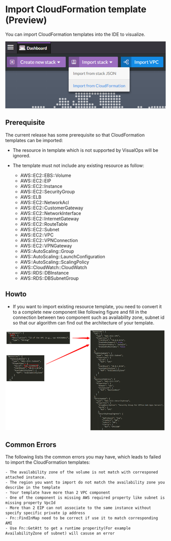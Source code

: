 # Import CloudFormation template (Preview)

You can import CloudFormation templates into the IDE to visualize.

![](https://raw.githubusercontent.com/MadeiraCloud/docs-image/master/ide_stack_import_cfn.png)

## Prerequisite
The current release has some prerequisite so that CloudFormation templates can be imported:

- The resource in template which is not supported by VisualOps will be ignored.

- The template must not include any existing resource as follow:


    - AWS::EC2::EBS::Volume
    - AWS::EC2::EIP
    - AWS::EC2::Instance
    - AWS::EC2::SecurityGroup
    - AWS::ELB
    - AWS::EC2::NetworkAcl
    - AWS::EC2::CustomerGateway
    - AWS::EC2::NetworkInterface
    - AWS::EC2::InternetGateway
    - AWS::EC2::RouteTable
    - AWS::EC2::Subnet
    - AWS::EC2::VPC
    - AWS::EC2::VPNConnection
    - AWS::EC2::VPNGateway
    - AWS::AutoScaling::Group
    - AWS::AutoScaling::LaunchConfiguration
    - AWS::AutoScaling::ScalingPolicy
    - AWS::CloudWatch::CloudWatch
    - AWS::RDS::DBInstance
    - AWS::RDS::DBSubnetGroup

## Howto
- If you want to import existing resource template, you need to convert it to a complete new component like following figure and fill in the connection between two component such as availability zone, subnet id so that our algorithm can find out the architecture of your template. 

![](https://raw.githubusercontent.com/MadeiraCloud/docs-image/master/ide_stack_import_cfn_sharepoint2.png)

## Common Errors
The following lists the common errors you may have, which leads to failed to import the CloudFormation templates:

    - The availability zone of the volume is not match with corresponed attached instance.
    - The region you want to import do not match the availability zone you describe in the template
    - Your template have more than 2 VPC component
    - One of the component is missing AWS required property like subnet is missing property VpcId
    - More than 2 EIP can not associate to the same instance without specify specific private ip address
    - Fn::FindInMap need to be correct if use it to match corresponding AMI
    - Use Fn::GetAtt to get a runtime properity(For example AvailabilityZone of subnet) will casuse an error


